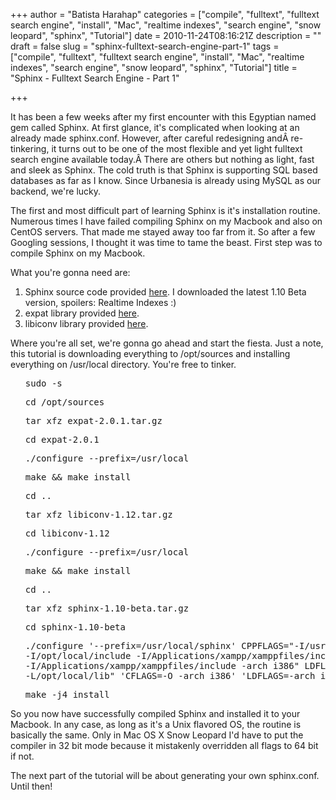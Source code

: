 +++
author = "Batista Harahap"
categories = ["compile", "fulltext", "fulltext search engine", "install", "Mac", "realtime indexes", "search engine", "snow leopard", "sphinx", "Tutorial"]
date = 2010-11-24T08:16:21Z
description = ""
draft = false
slug = "sphinx-fulltext-search-engine-part-1"
tags = ["compile", "fulltext", "fulltext search engine", "install", "Mac", "realtime indexes", "search engine", "snow leopard", "sphinx", "Tutorial"]
title = "Sphinx - Fulltext Search Engine - Part 1"

+++


It has been a few weeks after my first encounter with this Egyptian named gem called Sphinx. At first glance, it's complicated when looking at an already made sphinx.conf. However, after careful redesigning andÂ re-tinkering, it turns out to be one of the most flexible and yet light fulltext search engine available today.Â There are others but nothing as light, fast and sleek as Sphinx. The cold truth is that Sphinx is supporting SQL based databases as far as I know. Since Urbanesia is already using MySQL as our backend, we're lucky.

The first and most difficult part of learning Sphinx is it's installation routine. Numerous times I have failed compiling Sphinx on my Macbook and also on CentOS servers. That made me stayed away too far from it. So after a few Googling sessions, I thought it was time to tame the beast. First step was to compile Sphinx on my Macbook.

What you're gonna need are:
<ol>
	<li>Sphinx source code provided <a href="http://sphinxsearch.com/downloads/" target="_blank">here</a>. I downloaded the latest 1.10 Beta version, spoilers: Realtime Indexes :)</li>
	<li>expat library provided <a href="http://expat.sourceforge.net/" target="_blank">here</a>.</li>
	<li>libiconv library provided <a href="http://www.gnu.org/software/libiconv/" target="_blank">here</a>.</li>
</ol>
Where you're all set, we're gonna go ahead and start the fiesta. Just a note, this tutorial is downloading everything to /opt/sources and installing everything on /usr/local directory. You're free to tinker.
<ol>
<pre>sudo -s</pre>
<pre>cd /opt/sources</pre>
<pre>tar xfz expat-2.0.1.tar.gz</pre>
<pre>cd expat-2.0.1</pre>
<pre>./configure --prefix=/usr/local</pre>
<pre>make &amp;&amp; make install</pre>
<pre>cd ..</pre>
<pre>tar xfz libiconv-1.12.tar.gz</pre>
<pre>cd libiconv-1.12</pre>
<pre>./configure --prefix=/usr/local</pre>
<pre>make &amp;&amp; make install</pre>
<pre>cd ..</pre>
<pre>tar xfz sphinx-1.10-beta.tar.gz</pre>
<pre>cd sphinx-1.10-beta</pre>
<pre>./configure '--prefix=/usr/local/sphinx' CPPFLAGS="-I/usr/local/include
-I/opt/local/include -I/Applications/xampp/xamppfiles/include
-I/Applications/xampp/xamppfiles/include -arch i386" LDFLAGS="-L/usr/local/lib
-L/opt/local/lib" 'CFLAGS=-O -arch i386' 'LDFLAGS=-arch i386' 'CXXFLAGS=-O -arch i386'</pre>
<pre>make -j4 install</pre>
</ol>
So you now have successfully compiled Sphinx and installed it to your Macbook. In any case, as long as it's a Unix flavored OS, the routine is basically the same. Only in Mac OS X Snow Leopard I'd have to put the compiler in 32 bit mode because it mistakenly overridden all flags to 64 bit if not.

The next part of the tutorial will be about generating your own sphinx.conf. Until then!